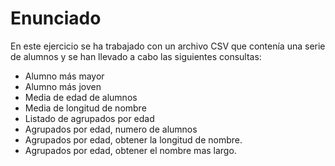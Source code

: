 # Enunciado

En este ejercicio se ha trabajado con un archivo CSV que contenía una serie de alumnos y se han llevado a cabo las siguientes consultas:
- Alumno más mayor
- Alumno más joven
- Media de edad de alumnos
- Media de longitud de nombre
- Listado de agrupados por edad
- Agrupados por edad, numero de alumnos
- Agrupados por edad, obtener la longitud de nombre.
- Agrupados por edad, obtener el nombre mas largo.
